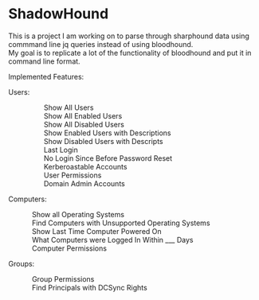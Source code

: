 # ShadowHound  

This is a project I am working on to parse through sharphound data using commmand line jq queries instead of using bloodhound.  
My goal is to replicate a lot of the functionality of bloodhound and put it in command line format.  

Implemented Features:  

Users:
        <ul><ul>
        &nbsp;&nbsp;&nbsp;&nbsp;&nbsp;&nbsp;Show All Users  
        &nbsp;&nbsp;&nbsp;&nbsp;&nbsp;&nbsp;Show All Enabled Users  
        &nbsp;&nbsp;&nbsp;&nbsp;&nbsp;&nbsp;Show All Disabled Users  
        &nbsp;&nbsp;&nbsp;&nbsp;&nbsp;&nbsp;Show Enabled Users with Descriptions  
        &nbsp;&nbsp;&nbsp;&nbsp;&nbsp;&nbsp;Show Disabled Users with Descripts  
        &nbsp;&nbsp;&nbsp;&nbsp;&nbsp;&nbsp;Last Login  
        &nbsp;&nbsp;&nbsp;&nbsp;&nbsp;&nbsp;No Login Since Before Password Reset  
        &nbsp;&nbsp;&nbsp;&nbsp;&nbsp;&nbsp;Kerberoastable Accounts  
        &nbsp;&nbsp;&nbsp;&nbsp;&nbsp;&nbsp;User Permissions  
        &nbsp;&nbsp;&nbsp;&nbsp;&nbsp;&nbsp;Domain Admin Accounts         
        </ul></ul>
Computers:
        <ul>
        &nbsp;&nbsp;&nbsp;&nbsp;&nbsp;&nbsp;Show all Operating Systems  
        &nbsp;&nbsp;&nbsp;&nbsp;&nbsp;&nbsp;Find Computers with Unsupported Operating Systems  
        &nbsp;&nbsp;&nbsp;&nbsp;&nbsp;&nbsp;Show Last Time Computer Powered On  
        &nbsp;&nbsp;&nbsp;&nbsp;&nbsp;&nbsp;What Computers were Logged In Within ___ Days  
        &nbsp;&nbsp;&nbsp;&nbsp;&nbsp;&nbsp;Computer Permissions  
        </ul>
Groups:
        <ul>
        &nbsp;&nbsp;&nbsp;&nbsp;&nbsp;&nbsp;Group Permissions  
        &nbsp;&nbsp;&nbsp;&nbsp;&nbsp;&nbsp;Find Principals with DCSync Rights  
        </ul>
